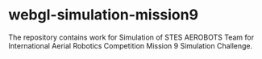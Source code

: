 # webgl-simulation-mission9
The repository contains work for Simulation of STES AEROBOTS Team for International Aerial Robotics Competition Mission 9 Simulation Challenge.
